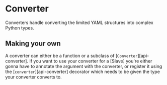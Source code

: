 # Converter
Converters handle converting the limited YAML structures into complex Python types.

## Making your own
A converter can either be a function or a subclass of [`Converter`][api-converter].
If you want to use your converter for a [Slave] you're either gonna have to annotate
the argument with the converter, or register it using the [`converter`][api-converter]
decorator which needs to be given the type your converter converts to.